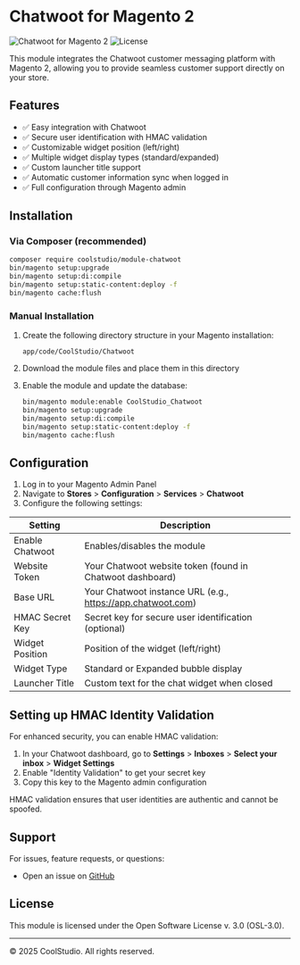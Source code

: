 # Chatwoot for Magento 2

![Chatwoot for Magento 2](https://img.shields.io/badge/Magento-2.4.x-orange.svg) ![License](https://img.shields.io/badge/license-OSL--3.0-blue.svg)

This module integrates the Chatwoot customer messaging platform with Magento 2, allowing you to provide seamless customer support directly on your store.

## Features

- ✅ Easy integration with Chatwoot
- ✅ Secure user identification with HMAC validation
- ✅ Customizable widget position (left/right)
- ✅ Multiple widget display types (standard/expanded)
- ✅ Custom launcher title support
- ✅ Automatic customer information sync when logged in
- ✅ Full configuration through Magento admin

## Installation

### Via Composer (recommended)

```bash
composer require coolstudio/module-chatwoot
bin/magento setup:upgrade
bin/magento setup:di:compile
bin/magento setup:static-content:deploy -f
bin/magento cache:flush
```

### Manual Installation

1. Create the following directory structure in your Magento installation:
   ```
   app/code/CoolStudio/Chatwoot
   ```

2. Download the module files and place them in this directory
   
3. Enable the module and update the database:
   ```bash
   bin/magento module:enable CoolStudio_Chatwoot
   bin/magento setup:upgrade
   bin/magento setup:di:compile
   bin/magento setup:static-content:deploy -f
   bin/magento cache:flush
   ```

## Configuration

1. Log in to your Magento Admin Panel
2. Navigate to **Stores** > **Configuration** > **Services** > **Chatwoot**
3. Configure the following settings:

| Setting | Description |
|---------|-------------|
| Enable Chatwoot | Enables/disables the module |
| Website Token | Your Chatwoot website token (found in Chatwoot dashboard) |
| Base URL | Your Chatwoot instance URL (e.g., https://app.chatwoot.com) |
| HMAC Secret Key | Secret key for secure user identification (optional) |
| Widget Position | Position of the widget (left/right) |
| Widget Type | Standard or Expanded bubble display |
| Launcher Title | Custom text for the chat widget when closed |

## Setting up HMAC Identity Validation

For enhanced security, you can enable HMAC validation:

1. In your Chatwoot dashboard, go to **Settings** > **Inboxes** > **Select your inbox** > **Widget Settings**
2. Enable "Identity Validation" to get your secret key
3. Copy this key to the Magento admin configuration

HMAC validation ensures that user identities are authentic and cannot be spoofed.

## Support

For issues, feature requests, or questions:

- Open an issue on [GitHub](https://github.com/coolstudio/magento2-chatwoot)

## License

This module is licensed under the Open Software License v. 3.0 (OSL-3.0).

---

&copy; 2025 CoolStudio. All rights reserved.
